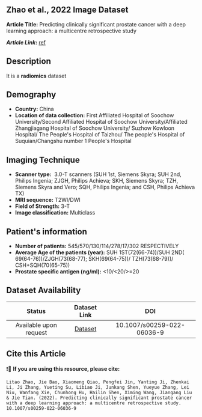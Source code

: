 ## **Zhao et al., 2022 Image Dataset**
**Article Title:** Predicting clinically significant prostate cancer with a deep learning approach: a multicentre retrospective study

**_Article Link_:** [ref](https://link.springer.com/article/10.1007/s00259-022-06036-9)

## **Description**
It is a **radiomics** dataset

## **Demography**
+ **Country:** China
+ **Location of data collection:** First Affiliated Hospital of Soochow University/Second Affiliated Hospital of Soochow University/Affiliated Zhangjiagang Hospital of Soochow University/ Suzhow Kowloon Hospital/ The People's Hospital of Taizhou/ The people's Hospital of Suquian/Changshu number 1 People's Hospital

## **Imaging Technique**
+ **Scanner type:**    3.0-T scanners (SUH 1st, Siemens Skyra; SUH 2nd, Philips Ingenia; ZJGH, Philips Achieva; SKH, Siemens Skyra; TZH, Siemens Skyra and Vero; SQH, Philips Ingenia; and CSH, Philips Achieva TX)
+ **MRI sequence:** T2WI/DWI
+ **Field of Strength:** 3-T
+ **Image classification:** Multiclass
  
## **Patient's information**
+ **Number of patients:** 545/570/130/114/278/17/302 RESPECTIVELY
+ **Average Age of the patients (year):** SUH 1ST(72(66-74))/SUH 2ND( 69(64-76))/ZJGH(73(68-77); SKH(69(64-75))/ TZH(73(68-79))/ CSH+SQH(70(65-75))
+ **Prostate specific antigen (ng/ml):** <10/<20/>=20


## **Dataset Availability**

|**Status**|**Dataset Link**|**DOI**|
|:---:|:---:|:---:|
|Available upon request| [Dataset](https://link.springer.com/article/10.1007/s00259-022-06036-9)| 10.1007/s00259-022-06036-9


## **Cite this Article**

❗🛑 **If you are using this resource, please cite:**

```
Litao Zhao, Jie Bao, Xiaomeng Qiao, Pengfei Jin, Yanting Ji, Zhenkai Li, Ji Zhang, Yueting Su, Libiao Ji, Junkang Shen, Yueyue Zhang, Lei Niu, Wanfang Xie, Chunhong Hu, Hailin Shen, Ximing Wang, Jiangang Liu & Jie Tian. (2022). Predicting clinically significant prostate cancer with a deep learning approach: a multicentre retrospective study. 10.1007/s00259-022-06036-9

```
